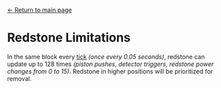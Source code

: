 [← Return to main page](../)
# Redstone Limitations

In the same block every [tick](https://minecraft.fandom.com/wiki/Tick) _(once every 0.05 seconds)_, redstone can update up to 128 times _(piston pushes, detector triggers, redstone power changes from 0 to 15)_. Redstone in higher positions will be prioritized for removal.
